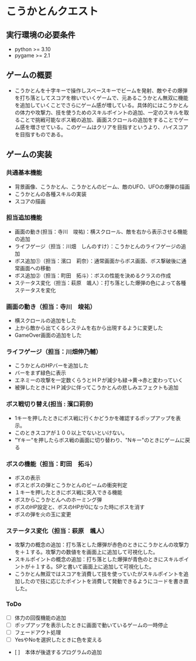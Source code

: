 # こうかとんクエスト
## 実行環境の必要条件
* python >= 3.10
* pygame >= 2.1

## ゲームの概要
* こうかとんを十字キーで操作しスペースキーでビームを発射、敵やその爆弾を打ち落としてスコアを稼いでいくゲームで、元あるこうかとん無双に機能を追加していくことでさらにゲーム感が増している。具体的にはこうかとんの体力や攻撃力、技を使うためのスキルポイントの追加、一定のスキルを取ることで挑戦可能なボス戦の追加、画面スクロールの追加をすることでゲーム感を増させている。このゲームはクリアを目指すというより、ハイスコアを目指すものである。

## ゲームの実装

### 共通基本機能
* 背景画像、こうかとん、こうかとんのビーム、敵のUFO、UFOの爆弾の描画
* こうかとんの各種スキルの実装
* スコアの描画

### 担当追加機能
* 画面の動き(担当：寺川　竣祐)：横スクロール、敵を右から表示させる機能の追加
* ライフゲージ（担当：川畑　しんのすけ）：こうかとんのライフゲージの追加
* ボス追加⓵（担当：濱口　莉奈）：通常画面からボス画面、ボス撃破後に通常画面への移動
* ボス追加⓶（担当：町田　拓斗）：ボスの性能を決めるクラスの作成
* ステータス変化（担当：萩原　颯人）：打ち落とした爆弾の色によって各種ステータスを変化

### 画面の動き（担当：寺川　竣祐）
* 横スクロールの追加をした
* 上から敵から出てくるシステムを右から出現するように変更した
* GameOver画面の追加をした

### ライフゲージ（担当：川畑伸乃輔）
* こうかとんのHPバーを追加した
* バーをまず緑色に表示
* エネミーの攻撃を一定数くらうとＨＰが減少も緑→黄→赤と変わっていく
* 被弾したときにＨＰ減少に伴ってこうかとんの悲しみエフェクトも追加

### ボス戦切り替え(担当 : 濱口莉奈)
* 1キーを押したときにボス戦に行くかどうかを確認するポップアップを表示。
* このときスコアが１００以上でないといけない。
* "Yキー"を押したらボス戦の画面に切り替わり、"Nキー"のときにゲームに戻る

### ボスの機能（担当：町田　拓斗）
* ボスの表示
* ボスとボスの弾とこうかとんのビームの衝突判定
* １キーを押したときにボス戦に突入できる機能
* ボスからこうかとんへのホーミング弾
* ボスのHP設定と、ボスのHPが0になった時にボスを消す
* ボスの弾を火の玉に変更

### ステータス変化（担当：萩原　颯人）
* 攻撃力の概念の追加：打ち落とした爆弾が赤色のときにこうかとんの攻撃力を＋１する。攻撃力の数値をを画面上に追加して可視化した。
* スキルポイントの概念の追加：打ち落とした爆弾が青色のときにスキルポイントが＋１する。SPと書いて画面上に追加して可視化した。
* こうかとん無双ではスコアを消費して技を使っていたがスキルポイントを追加したので技に応じたポイントを消費して発動できるようにコードを書き直した。

### ToDo
- [ ] 体力の回復機能の追加
- [ ] ポップアップを表示したときに画面で動いているゲームの一時停止
- [ ] フェードアウト処理
- [ ] YesやNoを選択したときに色を変える
- [ ]　本体が後退するプログラムの追加

